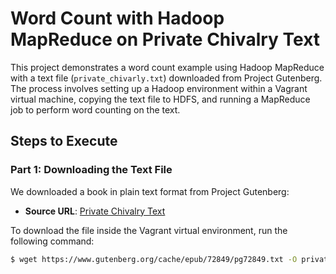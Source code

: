 # Word Count with Hadoop MapReduce on Private Chivalry Text

This project demonstrates a word count example using Hadoop MapReduce with a text file (`private_chivarly.txt`) downloaded from Project Gutenberg. The process involves setting up a Hadoop environment within a Vagrant virtual machine, copying the text file to HDFS, and running a MapReduce job to perform word counting on the text.

## Steps to Execute

### Part 1: Downloading the Text File

We downloaded a book in plain text format from Project Gutenberg:

- **Source URL**: [Private Chivalry Text](https://www.gutenberg.org/cache/epub/72849/pg72849.txt)
  
To download the file inside the Vagrant virtual environment, run the following command:

```bash
$ wget https://www.gutenberg.org/cache/epub/72849/pg72849.txt -O private_chivarly.txt
